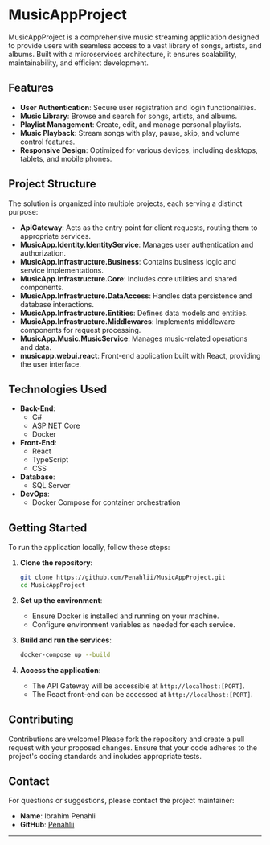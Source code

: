 # MusicAppProject

MusicAppProject is a comprehensive music streaming application designed to provide users with seamless access to a vast library of songs, artists, and albums. Built with a microservices architecture, it ensures scalability, maintainability, and efficient development.

## Features

- **User Authentication**: Secure user registration and login functionalities.
- **Music Library**: Browse and search for songs, artists, and albums.
- **Playlist Management**: Create, edit, and manage personal playlists.
- **Music Playback**: Stream songs with play, pause, skip, and volume control features.
- **Responsive Design**: Optimized for various devices, including desktops, tablets, and mobile phones.

## Project Structure

The solution is organized into multiple projects, each serving a distinct purpose:

- **ApiGateway**: Acts as the entry point for client requests, routing them to appropriate services.
- **MusicApp.Identity.IdentityService**: Manages user authentication and authorization.
- **MusicApp.Infrastructure.Business**: Contains business logic and service implementations.
- **MusicApp.Infrastructure.Core**: Includes core utilities and shared components.
- **MusicApp.Infrastructure.DataAccess**: Handles data persistence and database interactions.
- **MusicApp.Infrastructure.Entities**: Defines data models and entities.
- **MusicApp.Infrastructure.Middlewares**: Implements middleware components for request processing.
- **MusicApp.Music.MusicService**: Manages music-related operations and data.
- **musicapp.webui.react**: Front-end application built with React, providing the user interface.

## Technologies Used

- **Back-End**:
  - C#
  - ASP.NET Core
  - Docker
- **Front-End**:
  - React
  - TypeScript
  - CSS
- **Database**:
  - SQL Server
- **DevOps**:
  - Docker Compose for container orchestration

## Getting Started

To run the application locally, follow these steps:

1. **Clone the repository**:
   ```bash
   git clone https://github.com/Penahlii/MusicAppProject.git
   cd MusicAppProject
   ```

2. **Set up the environment**:
   - Ensure Docker is installed and running on your machine.
   - Configure environment variables as needed for each service.

3. **Build and run the services**:
   ```bash
   docker-compose up --build
   ```

4. **Access the application**:
   - The API Gateway will be accessible at `http://localhost:[PORT]`.
   - The React front-end can be accessed at `http://localhost:[PORT]`.

## Contributing

Contributions are welcome! Please fork the repository and create a pull request with your proposed changes. Ensure that your code adheres to the project's coding standards and includes appropriate tests.

## Contact

For questions or suggestions, please contact the project maintainer:

- **Name**: Ibrahim Penahli
- **GitHub**: [Penahlii](https://github.com/Penahlii)

---
